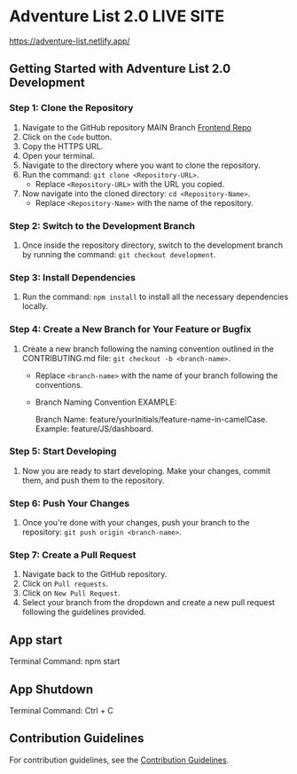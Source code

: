 # Adventure List 2.0 LIVE SITE

https://adventure-list.netlify.app/


## Getting Started with Adventure List 2.0 Development

### Step 1: Clone the Repository
1. Navigate to the GitHub repository MAIN Branch
   [Frontend Repo](https://github.com/User5678953/adventure-list-frontend) 
3. Click on the `Code` button.
4. Copy the HTTPS URL.
5. Open your terminal.
6. Navigate to the directory where you want to clone the repository.
7. Run the command: `git clone <Repository-URL>`.
   - Replace `<Repository-URL>` with the URL you copied.
8. Now navigate into the cloned directory: `cd <Repository-Name>`.
   - Replace `<Repository-Name>` with the name of the repository.

### Step 2: Switch to the Development Branch
1. Once inside the repository directory, switch to the development branch by running the command: `git checkout development`.

### Step 3: Install Dependencies
1. Run the command: `npm install` to install all the necessary dependencies locally.

### Step 4: Create a New Branch for Your Feature or Bugfix
1. Create a new branch following the naming convention outlined in the CONTRIBUTING.md file: `git checkout -b <branch-name>`.
   - Replace `<branch-name>` with the name of your branch following the conventions.

   - Branch Naming Convention EXAMPLE:

        Branch Name: feature/yourInitials/feature-name-in-camelCase.
        Example: feature/JS/dashboard.

### Step 5: Start Developing
1. Now you are ready to start developing. Make your changes, commit them, and push them to the repository.

### Step 6: Push Your Changes
1. Once you're done with your changes, push your branch to the repository: `git push origin <branch-name>`.

### Step 7: Create a Pull Request
1. Navigate back to the GitHub repository.
2. Click on `Pull requests`.
3. Click on `New Pull Request`.
4. Select your branch from the dropdown and create a new pull request following the guidelines provided.

## App start
Terminal Command: npm start

## App Shutdown
Terminal Command: Ctrl + C

## Contribution Guidelines

For contribution guidelines, see the [Contribution Guidelines](CONTRIBUTING.MD).


